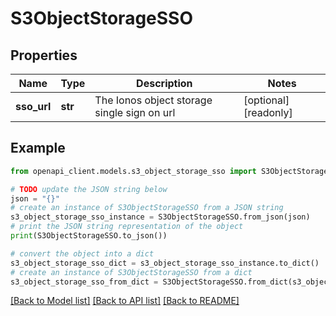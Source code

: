 # S3ObjectStorageSSO


## Properties

Name | Type | Description | Notes
------------ | ------------- | ------------- | -------------
**sso_url** | **str** | The Ionos object storage single sign on url | [optional] [readonly] 

## Example

```python
from openapi_client.models.s3_object_storage_sso import S3ObjectStorageSSO

# TODO update the JSON string below
json = "{}"
# create an instance of S3ObjectStorageSSO from a JSON string
s3_object_storage_sso_instance = S3ObjectStorageSSO.from_json(json)
# print the JSON string representation of the object
print(S3ObjectStorageSSO.to_json())

# convert the object into a dict
s3_object_storage_sso_dict = s3_object_storage_sso_instance.to_dict()
# create an instance of S3ObjectStorageSSO from a dict
s3_object_storage_sso_from_dict = S3ObjectStorageSSO.from_dict(s3_object_storage_sso_dict)
```
[[Back to Model list]](../README.md#documentation-for-models) [[Back to API list]](../README.md#documentation-for-api-endpoints) [[Back to README]](../README.md)


